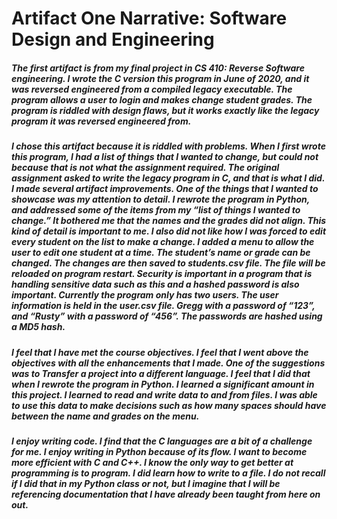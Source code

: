 # Artifact One Narrative: Software Design and Engineering

##### The first artifact is from my final project in CS 410: Reverse Software engineering.  I wrote the C version this program in June of 2020, and it was reversed engineered from a compiled legacy executable.  The program allows a user to login and makes change student grades.  The program is riddled with design flaws, but it works exactly like the legacy program it was reversed engineered from.

##### I chose this artifact because it is riddled with problems. When I first wrote this program, I had a list of things that I wanted to change, but could not because that is not what the assignment required.  The original assignment asked to write the legacy program in C, and that is what I did. I made several artifact improvements. One of the things that I wanted to showcase was my attention to detail.  I rewrote the program in Python, and addressed some of the items from my “list of things I wanted to change.” It bothered me that the names and the grades did not align.  This kind of detail is important to me.  I also did not like how I was forced to edit every student on the list to make a change.  I added a menu to allow the user to edit one student at a time.  The student’s name or grade can be changed.  The changes are then saved to students.csv file.  The file will be reloaded on program restart.  Security is important in a program that is handling sensitive data such as this and a hashed password is also important.  Currently the program only has two users.  The user information is held in the user.csv file. Gregg with a password of “123”, and “Rusty” with a password of “456”.  The passwords are hashed using a MD5 hash.

##### I feel that I have met the course objectives.  I feel that I went above the objectives with all the enhancements that I made.  One of the suggestions was to Transfer a project into a different language.  I feel that I did that when I rewrote the program in Python.    I learned a significant amount in this project.  I learned to read and write data to and from files.  I was able to use this data to make decisions such as how many spaces should have between the name and grades on the menu.

##### I enjoy writing code. I find that the C languages are a bit of a challenge for me.  I enjoy writing in Python because of its flow.  I want to become more efficient with C and C++. I know the only way to get better at programming is to program.   I did learn how to write to a file.  I do not recall if I did that in my Python class or not, but I imagine that I will be referencing documentation that I have already been taught from here on out.
